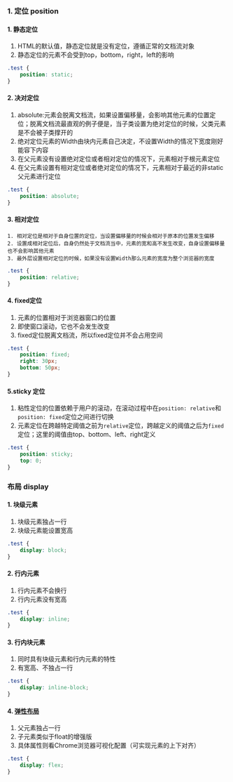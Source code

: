 ### 1. 定位 position

#### 1. 静态定位

1. HTML的默认值，静态定位就是没有定位，遵循正常的文档流对象
2. 静态定位的元素不会受到top，bottom，right，left的影响

```css
.test {
	position: static;
}    
```

 #### 2. 决对定位

1. absolute:元素会脱离文档流，如果设置偏移量，会影响其他元素的位置定位；脱离文档流最直观的例子便是，当子类设置为绝对定位的时候，父类元素是不会被子类撑开的
2. 绝对定位元素的Width由块内元素自己决定，不设置Width的情况下宽度刚好能容下内容
3. 在父元素没有设置绝对定位或者相对定位的情况下，元素相对于根元素定位
4. 在父元素设置有相对定位或者绝对定位的情况下，元素相对于最近的非static父元素进行定位

```css
.test {
    position: absolute;
}
```

#### 3. 相对定位

 	1. 相对定位是相对于自身位置的定位，当设置偏移量的时候会相对于原本的位置发生偏移
 	2. 设置成相对定位后，自身仍然处于文档流当中，元素的宽和高不发生改变，自身设置偏移量也不会影响其他元素
 	3. 最外层设置相对定位的时候，如果没有设置Width那么元素的宽度为整个浏览器的宽度

```css
.test {
    position: relative;
}
```

#### 4. fixed定位

1. 元素的位置相对于浏览器窗口的位置
2. 即使窗口滚动，它也不会发生改变
3. fixed定位脱离文档流，所以fixed定位并不会占用空间

```css
.test {
	position: fixed;
    right: 30px;
    bottom: 50px;
}    
```

#### 5.sticky 定位

1. 粘性定位的位置依赖于用户的滚动，在滚动过程中在`position: relative`和`position: fixed`定位之间进行切换
2. 元素定位在跨越特定阈值之前为`relative`定位，跨越定义的阈值之后为`fixed`定位；这里的阈值由top、bottom、left、right定义

```css
.test {
	position: sticky;
    top: 0;
}
```

### 布局 display

#### 1. 块级元素

1. 块级元素独占一行
2. 块级元素能设置宽高

```css
.test {
    display: block;
}
```

#### 2. 行内元素

1. 行内元素不会换行
2. 行内元素没有宽高

```css
.test {
    display: inline;
}
```

#### 3. 行内块元素

1. 同时具有块级元素和行内元素的特性
2. 有宽高、不独占一行

```css
.test {
    display: inline-block;
}
```

#### 4. [弹性布局](https://www.runoob.com/w3cnote/flex-grammar.html)

1. 父元素独占一行
2. 子元素类似于float的增强版
3. 具体属性则看Chrome浏览器可视化配置（可实现元素的上下对齐）

```css
.test {
    display: flex;
}
```

